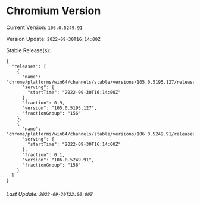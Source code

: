 # Chromium Version

Current Version: `106.0.5249.91`

Version Update: `2022-09-30T16:14:00Z`

Stable Release(s):
```
{
  "releases": [
    {
      "name": "chrome/platforms/win64/channels/stable/versions/105.0.5195.127/releases/1664554440",
      "serving": {
        "startTime": "2022-09-30T16:14:00Z"
      },
      "fraction": 0.9,
      "version": "105.0.5195.127",
      "fractionGroup": "156"
    },
    {
      "name": "chrome/platforms/win64/channels/stable/versions/106.0.5249.91/releases/1664554440",
      "serving": {
        "startTime": "2022-09-30T16:14:00Z"
      },
      "fraction": 0.1,
      "version": "106.0.5249.91",
      "fractionGroup": "156"
    }
  ]
}
```

###### Last Update: `2022-09-30T22:00:00Z`
